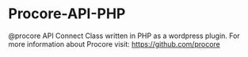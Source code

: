 # Procore-API-PHP
@procore API Connect Class written in PHP as a wordpress plugin.  For more information about Procore visit: https://github.com/procore
